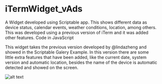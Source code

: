 # iTermWidget_vAds
A Widget developed using Scriptable app. This shows different data as device status, calendar events, weather conditions, location, among others. This was developed using a previous version of iTerm and it was added other features. Code in JavaScript

This widget takes the previous version developed by @lindazheng and showed in the Scriptable Galery Example. In this version there are some little extra features that have been added, like the current date, system version and automatic location, besides the name of the device is automatic detected and showed on the screen. 

![alt text](https://github.com/AdrianViverosL/iTermWidget_vAds/blob/master/example.jpg?raw=true)
